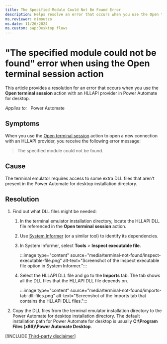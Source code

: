 ```yaml
---
title: The Specified Module Could Not Be Found Error
description: Helps resolve an error that occurs when you use the Open terminal session action with an HLLAPI provider in Power Automate for desktop.
ms.reviewer: nimoutzo
ms.date: 11/26/2024
ms.custom: sap:Desktop flows
---
```

# "The specified module could not be found" error when using the Open terminal session action

This article provides a resolution for an error that occurs when you use the **Open terminal session** action with an HLLAPI provider in Power Automate for desktop.

_Applies to:_ &nbsp; Power Automate

## Symptoms

When you use the [Open terminal session](/power-automate/desktop-flows/actions-reference/terminalemulation) action to open a new connection with an HLLAPI provider, you receive the following error message:

> The specified module could not be found.

## Cause

The terminal emulator requires access to some extra DLL files that aren't present in the Power Automate for desktop installation directory.

## Resolution

1. Find out what DLL files might be needed:

    1. In the terminal emulator installation directory, locate the HLLAPI DLL file referenced in the **Open terminal session** action.

    1. Use [System Informer](https://systeminformer.sourceforge.io/) (or a similar tool) to identify its dependencies.
    1. In System Informer, select **Tools** > **Inspect executable file**.

       :::image type="content" source="media/terminal-not-found/inspect-executable-file.png" alt-text="Screenshot of the Inspect executable file option in System Informer.":::

    1. Select the HLLAPI DLL file and go to the **Imports** tab. The tab shows all the DLL files that the HLLAPI DLL file depends on.

       :::image type="content" source="media/terminal-not-found/imports-tab-dll-files.png" alt-text="Screenshot of the Imports tab that contains the HLLAPI DLL files.":::

1. Copy the DLL files from the terminal emulator installation directory to the Power Automate for desktop installation directory. The default installation path for Power Automate for desktop is usually **C:\Program Files (x86)\Power Automate Desktop**.

[!INCLUDE [Third-party disclaimer](../../../includes/third-party-disclaimer.md)]
